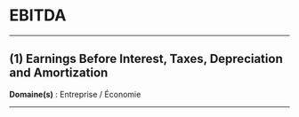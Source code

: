 # EBITDA

--------------------

## (1) Earnings Before Interest, Taxes, Depreciation and Amortization

**Domaine(s)** : Entreprise / Économie

--------------------